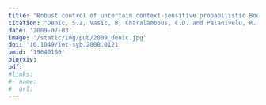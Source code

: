 ```yaml
---
title: "Robust control of uncertain context-sensitive probabilistic Boolean networks"
citation: "Denic, S.Z, Vasic, B, Charalambous, C.D. and Palanivelu, R. *IET Systems Biology*. 2009."
date: '2009-07-03'
image: '/static/img/pub/2009_denic.jpg'
doi: '10.1049/iet-syb.2008.0121'
pmid: '19640166'
biorxiv:
pdf: 
#links:
#- name: 
#  url: 
---
```

